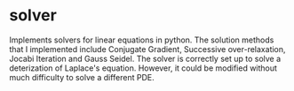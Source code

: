 # solver
Implements solvers for linear equations in python.
The solution methods that I implemented include Conjugate Gradient,
Successive over-relaxation, Jocabi Iteration and Gauss Seidel.
The solver is correctly set up to solve a deterization of Laplace's equation.
However, it could be modified without much difficulty to solve
a different PDE.
